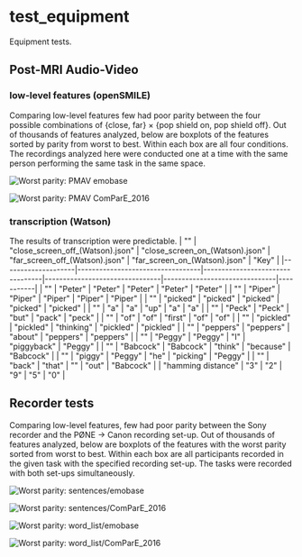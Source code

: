 # test_equipment
Equipment tests.

## Post-MRI Audio-Video
### low-level features (openSMILE)
Comparing low-level features few had poor parity between the four possible combinations of {close, far} × {pop shield on, pop shield off}. Out of thousands of features analyzed, below are boxplots of the features sorted by parity from worst to best. Within each box are all four conditions. The recordings analyzed here were conducted one at a time with the same person performing the same task in the same space.

![Worst parity: PMAV emobase](https://github.com/shnizzedy/SM_openSMILE/blob/master/test_equipment/PMAV/emobase/collected/boxplot.png)

![Worst parity: PMAV ComParE_2016](https://github.com/shnizzedy/SM_openSMILE/blob/master/test_equipment/PMAV/ComParE_2016/collected/boxplot.png)
### transcription (Watson)
The results of transcription were predictable.
| ""                 | "close_screen_off_(Watson).json" | "close_screen_on_(Watson).json" | "far_screen_off_(Watson).json" | "far_screen_on_(Watson).json" | "Key"     | 
|--------------------|----------------------------------|---------------------------------|--------------------------------|-------------------------------|-----------| 
| ""                 | "Peter"                          | "Peter"                         | "Peter"                        | "Peter"                       | "Peter"   | 
| ""                 | "Piper"                          | "Piper"                         | "Piper"                        | "Piper"                       | "Piper"   | 
| ""                 | "picked"                         | "picked"                        | "picked"                       | "picked"                      | "picked"  | 
| ""                 | "a"                              | "a"                             | "up"                           | "a"                           | "a"       | 
| ""                 | "Peck"                           | "Peck"                          | "but"                          | "pack"                        | "peck"    | 
| ""                 | "of"                             | "of"                            | "first"                        | "of"                          | "of"      | 
| ""                 | "pickled"                        | "pickled"                       | "thinking"                     | "pickled"                     | "pickled" | 
| ""                 | "peppers"                        | "peppers"                       | "about"                        | "peppers"                     | "peppers" | 
| ""                 | "Peggy"                          | "Peggy"                         | "I"                            | "piggyback"                   | "Peggy"   | 
| ""                 | "Babcock"                        | "Babcock"                       | "think"                        | "because"                     | "Babcock" | 
| ""                 | "piggy"                          | "Peggy"                         | "he"                           | "picking"                     | "Peggy"   | 
| ""                 | "back"                           | "that"                          | ""                             | "out"                         | "Babcock" | 
| "hamming distance" | "3"                              | "2"                             | "9"                            | "5"                           | "0"       | 


## Recorder tests
Comparing low-level features, few had poor parity between the Sony recorder and the PØNE → Canon recording set-up. Out of thousands of features analyzed, below are boxplots of the features with the worst parity sorted from worst to best. Within each box are all participants recorded in the given task with the specified recording set-up. The tasks were recorded with both set-ups simultaneously.

![Worst parity: sentences/emobase](https://raw.githubusercontent.com/shnizzedy/SM_openSMILE/master/test_equipment/recorder_test/sentences/emobase/collected/boxplot.png)

![Worst parity: sentences/ComParE_2016](https://raw.githubusercontent.com/shnizzedy/SM_openSMILE/master/test_equipment/recorder_test/sentences/ComParE_2016/collected/boxplot.png)

![Worst parity: word_list/emobase](https://raw.githubusercontent.com/shnizzedy/SM_openSMILE/master/test_equipment/recorder_test/word_list/emobase/collected/boxplot.png)

![Worst parity: word_list/ComParE_2016](https://raw.githubusercontent.com/shnizzedy/SM_openSMILE/master/test_equipment/recorder_test/word_list/ComParE_2016/collected/boxplot.png)